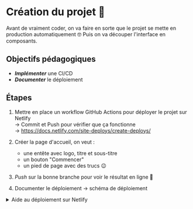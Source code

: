 # Création du projet 👶

Avant de vraiment coder, on va faire en sorte que le projet se mette en
production automatiquement 🤓
Puis on va découper l'interface en composants.

## Objectifs pédagogiques

- ***Implémenter*** une CI/CD
- ***Documenter*** le déploiement

## Étapes

1. Mettre en place un workflow GitHub Actions pour déployer le projet sur Netlify  
   → Commit et Push pour vérifier que ça fonctionne  
   → <https://docs.netlify.com/site-deploys/create-deploys/>

2. Créer la page d'accueil, on veut :
   - une entête avec logo, titre et sous-titre
   - un bouton "Commencer"
   - un pied de page avec des trucs 😉

3. _Push_ sur la bonne branche pour voir le résultat en ligne 🤩

4. Documenter le déploiement → schéma de déploiement

<details>
  <summary>Aide au déploiement sur Netlify</summary>

    La base est la même : on doit _build_ notre application.

    Puis, on regarde la doc de Netlify pour voir comment ça se passe :  
    <https://docs.netlify.com/site-deploys/create-deploys/> → <https://docs.netlify.com/cli/get-started/>

    Ou alors, presque comme d'habitude, il existe une action pour le faire dans les GH Actions ?!?  
    → <https://github.com/marketplace/actions/netlify-actions>

    On a besoin de plusieurs infos :

    - `GITHUB_TOKEN` → générer automatiquement par GH
    - `NETLIFY_AUTH_TOKEN`
    - `NETLIFY_SITE_ID`

    Étapes :

    1. Créer un compte Netlify et ajouter ton projet.
    2. Obtenir un token d'accès Netlify (dans `User settings > Applications > Personal access tokens`).
    3. Ajouter le token comme secret GitHub (`Settings > Secrets and variables > Actions` → `NETLIFY_AUTH_TOKEN`).
    4. Trouver l'ID de ton site Netlify (`NETLIFY_SITE_ID`), disponible dans les paramètres du site Netlify.
    5. Stocker l'ID dans les secrets GitHub.

    Tâche :

    ```yml
    # Déploiement sur Netlify
    - name: 🚀 Déploiement sur Netlify
      uses: nwtgck/actions-netlify@v2
      with:
        publish-dir: "projet/frontend/dist"  # Chemin du dossier de build
        production-branch: S19E02-Netlify
        github-token: ${{ secrets.GITHUB_TOKEN }}
        netlify-auth-token: ${{ secrets.NETLIFY_AUTH_TOKEN }}
        site-id: ${{ secrets.NETLIFY_SITE_ID }}
    ```

    > **ATTENTION** n'a pas besoin du `base` dans la configuration Vite
</details>